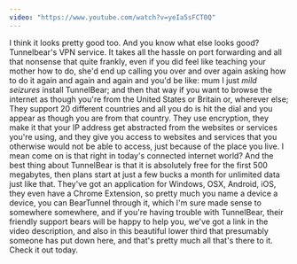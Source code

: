 ```yaml
---
video: "https://www.youtube.com/watch?v=yeIa5sFCT0Q"
---
```


I think it looks pretty good too. And you know what else looks good? Tunnelbear's VPN service. It takes all the hassle on port forwarding and all that nonsense that quite frankly, even if you did feel like teaching your mother how to do, she'd end up calling you over and over again asking how to do it again and again and again and you'd be like: mum I just *mild seizures* install TunnelBear; and then that way if you want to browse the internet as though you're from the United States or Britain or, wherever else; They support 20 different countries and all you do is hit the dial and you appear as though you are from that country. They use encryption, they make it that your IP address get abstracted from the websites or services you're using, and they give you access to websites and services that you otherwise would not be able to access, just because of the place you live. I mean come on is that right in today's connected internet world? And the best thing about TunnelBear is that it is absolutely free for the first 500 megabytes, then plans start at just a few bucks a month for unlimited data just like that. They've got an application for Windows, OSX, Android, iOS, they even have a Chrome Extension, so pretty much you name a device a device, you can BearTunnel through it, which I'm sure made sense to somewhere somewhere, and if you're having trouble with TunnelBear, their friendly support bears will be happy to help you, we've got a link in the video description, and also in this beautiful lower third that presumably someone has put down here, and that's pretty much all that's there to it. Check it out today.
